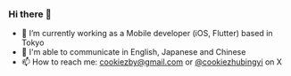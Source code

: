 ### Hi there 👋

- 🔭 I’m currently working as a Mobile developer (iOS, Flutter) based in Tokyo 
- 🌱 I'm able to communicate in English, Japanese and Chinese
- 📫 How to reach me: cookiezby@gmail.com or [@cookiezhubingyi](https://x.com/cookiezhubingyi) on X

